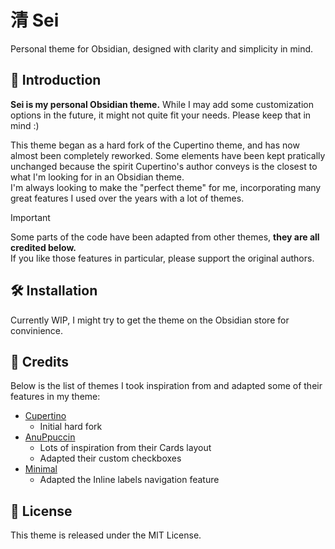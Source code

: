 # 清 Sei

Personal theme for Obsidian, designed with clarity and simplicity in mind.

## 📖 Introduction

**Sei is my personal Obsidian theme.** While I may add some customization options in the future, it might not quite fit your needs. Please keep that in mind :)

This theme began as a hard fork of the Cupertino theme, and has now almost been completely reworked.
Some elements have been kept pratically unchanged because the spirit Cupertino's author conveys is the closest to what I'm looking for in an Obsidian theme.<br/>
I'm always looking to make the "perfect theme" for me, incorporating many great features I used over the years with a lot of themes.

> [!important]
> Some parts of the code have been adapted from other themes, **they are all credited below.**<br/>
> If you like those features in particular, please support the original authors.

## 🛠️ Installation

Currently WIP, I might try to get the theme on the Obsidian store for convinience.

## 🙏 Credits

Below is the list of themes I took inspiration from and adapted some of their features in my theme:

- [Cupertino](https://github.com/aaaaalexis/obsidian-cupertino)
  - Initial hard fork
- [AnuPpuccin](https://github.com/AnubisNekhet/AnuPpuccin)
  - Lots of inspiration from their Cards layout
  - Adapted their custom checkboxes
- [Minimal](https://github.com/kepano/obsidian-minimal)
  - Adapted the Inline labels navigation feature

## 📜 License

This theme is released under the MIT License.
